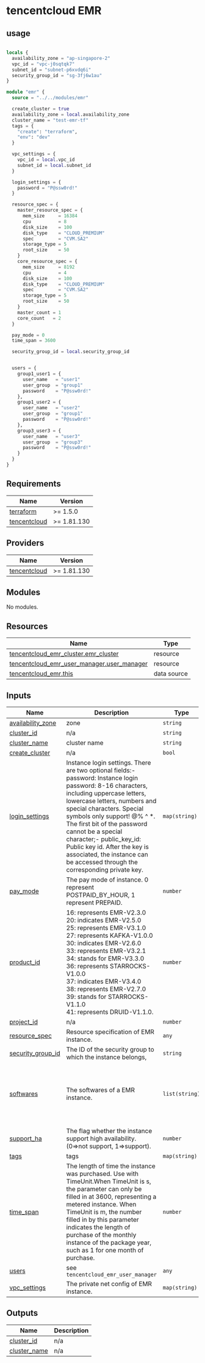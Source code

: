 # tencentcloud EMR


## usage

```terraform

locals {
  availability_zone = "ap-singapore-2"
  vpc_id = "vpc-j0sqtqk7"
  subnet_id = "subnet-p6xvdq6i"
  security_group_id = "sg-3fj6w1au"
}

module "emr" {
  source = "../../modules/emr"

  create_cluster = true
  availability_zone = local.availability_zone
  cluster_name = "test-emr-tf"
  tags = {
    "create": "terraform",
    "env": "dev"
  }

  vpc_settings = {
    vpc_id = local.vpc_id
    subnet_id = local.subnet_id
  }

  login_settings = {
    password = "P@ssw0rd!"
  }

  resource_spec = {
    master_resource_spec = {
      mem_size     = 16384
      cpu          = 8
      disk_size    = 100
      disk_type    = "CLOUD_PREMIUM"
      spec         = "CVM.SA2"
      storage_type = 5
      root_size    = 50
    }
    core_resource_spec = {
      mem_size     = 8192
      cpu          = 4
      disk_size    = 100
      disk_type    = "CLOUD_PREMIUM"
      spec         = "CVM.SA2"
      storage_type = 5
      root_size    = 50
    }
    master_count = 1
    core_count   = 2
  }

  pay_mode = 0
  time_span = 3600

  security_group_id = local.security_group_id


  users = {
    group1_user1 = {
      user_name   = "user1"
      user_group  = "group1"
      password    = "P@ssw0rd!"
    },
    group1_user2 = {
      user_name   = "user2"
      user_group  = "group1"
      password    = "P@ssw0rd!"
    },
    group3_user3 = {
      user_name   = "user3"
      user_group  = "group3"
      password    = "P@ssw0rd!"
    }
  }
}

```
## Requirements

| Name | Version |
|------|---------|
| <a name="requirement_terraform"></a> [terraform](#requirement\_terraform) | >= 1.5.0 |
| <a name="requirement_tencentcloud"></a> [tencentcloud](#requirement\_tencentcloud) | >= 1.81.130 |

## Providers

| Name | Version |
|------|---------|
| <a name="provider_tencentcloud"></a> [tencentcloud](#provider\_tencentcloud) | >= 1.81.130 |

## Modules

No modules.

## Resources

| Name | Type |
|------|------|
| [tencentcloud_emr_cluster.emr_cluster](https://registry.terraform.io/providers/tencentcloudstack/tencentcloud/latest/docs/resources/emr_cluster) | resource |
| [tencentcloud_emr_user_manager.user_manager](https://registry.terraform.io/providers/tencentcloudstack/tencentcloud/latest/docs/resources/emr_user_manager) | resource |
| [tencentcloud_emr.this](https://registry.terraform.io/providers/tencentcloudstack/tencentcloud/latest/docs/data-sources/emr) | data source |

## Inputs

| Name | Description | Type | Default | Required |
|------|-------------|------|---------|:--------:|
| <a name="input_availability_zone"></a> [availability\_zone](#input\_availability\_zone) | zone | `string` | n/a | yes |
| <a name="input_cluster_id"></a> [cluster\_id](#input\_cluster\_id) | n/a | `string` | `""` | no |
| <a name="input_cluster_name"></a> [cluster\_name](#input\_cluster\_name) | cluster name | `string` | `""` | no |
| <a name="input_create_cluster"></a> [create\_cluster](#input\_create\_cluster) | n/a | `bool` | `true` | no |
| <a name="input_login_settings"></a> [login\_settings](#input\_login\_settings) | Instance login settings. There are two optional fields:- password: Instance login password: 8-16 characters, including uppercase letters, lowercase letters, numbers and special characters. Special symbols only support! @% ^ *. The first bit of the password cannot be a special character;- public\_key\_id: Public key id. After the key is associated, the instance can be accessed through the corresponding private key. | `map(string)` | n/a | yes |
| <a name="input_pay_mode"></a> [pay\_mode](#input\_pay\_mode) | The pay mode of instance. 0 represent POSTPAID\_BY\_HOUR, 1 represent PREPAID. | `number` | `0` | no |
| <a name="input_product_id"></a> [product\_id](#input\_product\_id) | 16: represents EMR-V2.3.0<br>20: indicates EMR-V2.5.0<br>25: represents EMR-V3.1.0<br>27: represents KAFKA-V1.0.0<br>30: indicates EMR-V2.6.0<br>33: represents EMR-V3.2.1<br>34: stands for EMR-V3.3.0<br>36: represents STARROCKS-V1.0.0<br>37: indicates EMR-V3.4.0<br>38: represents EMR-V2.7.0<br>39: stands for STARROCKS-V1.1.0<br>41: represents DRUID-V1.1.0. | `number` | `38` | no |
| <a name="input_project_id"></a> [project\_id](#input\_project\_id) | n/a | `number` | `0` | no |
| <a name="input_resource_spec"></a> [resource\_spec](#input\_resource\_spec) | Resource specification of EMR instance. | `any` | n/a | yes |
| <a name="input_security_group_id"></a> [security\_group\_id](#input\_security\_group\_id) | The ID of the security group to which the instance belongs, | `string` | `null` | no |
| <a name="input_softwares"></a> [softwares](#input\_softwares) | The softwares of a EMR instance. | `list(string)` | <pre>[<br>  "hdfs-2.8.5",<br>  "knox-1.6.1",<br>  "openldap-2.4.44",<br>  "yarn-2.8.5",<br>  "zookeeper-3.6.3"<br>]</pre> | no |
| <a name="input_support_ha"></a> [support\_ha](#input\_support\_ha) | The flag whether the instance support high availability.(0=>not support, 1=>support). | `number` | `0` | no |
| <a name="input_tags"></a> [tags](#input\_tags) | tags | `map(string)` | `{}` | no |
| <a name="input_time_span"></a> [time\_span](#input\_time\_span) | The length of time the instance was purchased. Use with TimeUnit.When TimeUnit is s, the parameter can only be filled in at 3600, representing a metered instance. When TimeUnit is m, the number filled in by this parameter indicates the length of purchase of the monthly instance of the package year, such as 1 for one month of purchase. | `number` | `1` | no |
| <a name="input_users"></a> [users](#input\_users) | see `tencentcloud_emr_user_manager` | `any` | `{}` | no |
| <a name="input_vpc_settings"></a> [vpc\_settings](#input\_vpc\_settings) | The private net config of EMR instance. | `map(string)` | n/a | yes |

## Outputs

| Name | Description |
|------|-------------|
| <a name="output_cluster_id"></a> [cluster\_id](#output\_cluster\_id) | n/a |
| <a name="output_cluster_name"></a> [cluster\_name](#output\_cluster\_name) | n/a |
